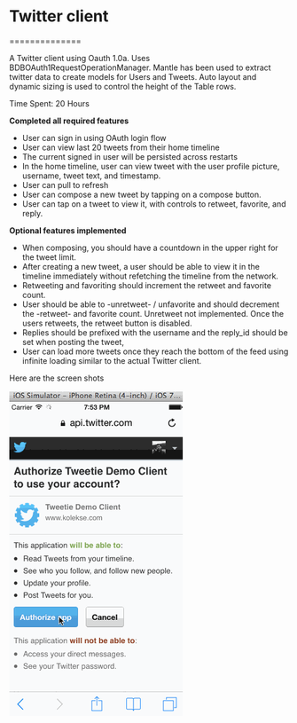 # Twitter client
==============

A Twitter client using Oauth 1.0a. Uses BDBOAuth1RequestOperationManager. Mantle has been used to extract twitter data to create models for Users and Tweets. Auto layout and dynamic sizing is used to control the height of the Table rows.


Time Spent: 20 Hours

**Completed all required features**
- User can sign in using OAuth login flow
- User can view last 20 tweets from their home timeline
- The current signed in user will be persisted across restarts
- In the home timeline, user can view tweet with the user profile picture, username, tweet text, and timestamp.
- User can pull to refresh
- User can compose a new tweet by tapping on a compose button.
- User can tap on a tweet to view it, with controls to retweet, favorite, and reply.

**Optional features implemented**
- When composing, you should have a countdown in the upper right for the tweet limit.
- After creating a new tweet, a user should be able to view it in the timeline immediately without refetching the timeline from the network.
- Retweeting and favoriting should increment the retweet and favorite count.
- User should be able to -unretweet- / unfavorite and should decrement the -retweet- and favorite count. Unretweet not implemented. Once the users retweets, the retweet button is disabled.
- Replies should be prefixed with the username and the reply_id should be set when posting the tweet,
- User can load more tweets once they reach the bottom of the feed using infinite loading similar to the actual Twitter client.

     
     
Here are the screen shots

![Twitter Client Demo](https://github.com/tasveer/TweetieClient/blob/master/Twitter%20Client%20Demo.gif?raw=true)

